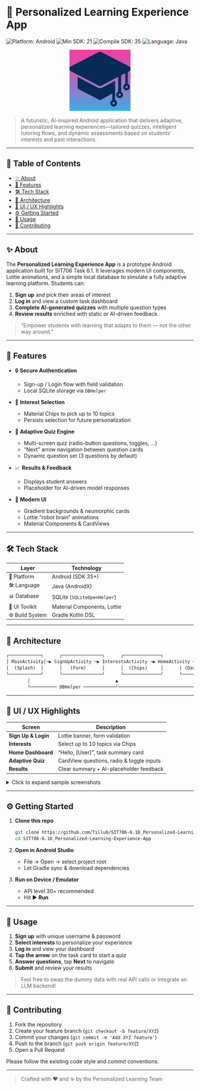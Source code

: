 # 🚀 Personalized Learning Experience App
![Platform: Android](https://img.shields.io/badge/Platform-Android-blue.svg)
![Min SDK: 21](https://img.shields.io/badge/Min%20SDK-21-brightgreen.svg)
![Compile SDK: 35](https://img.shields.io/badge/Compile%20SDK-35-blue.svg)
![Language: Java](https://img.shields.io/badge/Language-Java-red.svg)
<p align="center">
  <img src="app/src/main/ic_launcher.png" alt="🔥" width="164" />
</p>


> A futuristic, AI-inspired Android application that delivers adaptive, personalized learning experiences—tailored quizzes, intelligent tutoring flows, and dynamic assessments based on students’ interests and past interactions.

---

## 📖 Table of Contents

- [✨ About](#-about)  
- [🚀 Features](#-features)  
- [🛠️ Tech Stack](#️-tech-stack)  
- [📐 Architecture](#-architecture)  
- [🎨 UI / UX Highlights](#-ui--ux-highlights)  
- [⚙️ Getting Started](#️-getting-started)  
- [📝 Usage](#-usage)  
- [🤝 Contributing](#-contributing)   

---

## ✨ About

The **Personalized Learning Experience App** is a prototype Android application built for SIT706 Task 6.1. It leverages modern UI components, Lottie animations, and a simple local database to simulate a fully adaptive learning platform. Students can:

1. **Sign up** and pick their areas of interest  
2. **Log in** and view a custom task dashboard  
3. **Complete AI-generated quizzes** with multiple question types  
4. **Review results** enriched with static or AI-driven feedback  

> “Empower students with learning that adapts to them — not the other way around.”  

---

## 🚀 Features

- 🔒 **Secure Authentication**  
  - Sign-up / Login flow with field validation  
  - Local SQLite storage via `DBHelper`

- 🎯 **Interest Selection**  
  - Material Chips to pick up to 10 topics  
  - Persists selection for future personalization  

- 🧩 **Adaptive Quiz Engine**  
  - Multi-screen quiz (radio-button questions, toggles, …)  
  - “Next” arrow navigation between question cards  
  - Dynamic question set (3 questions by default)  

- 📈 **Results & Feedback**  
  - Displays student answers  
  - Placeholder for AI-driven model responses  

- 🎨 **Modern UI**  
  - Gradient backgrounds & neumorphic cards  
  - Lottie “robot brain” animations  
  - Material Components & CardViews  

---

## 🛠️ Tech Stack

| Layer            | Technology                        |
| ---------------- | --------------------------------- |
| 📱 Platform      | Android (SDK 35+)                 |
| 🛠️ Language      | Java (AndroidX)                   |
| 📊 Database      | SQLite (`SQLiteOpenHelper`)       |
| 🎨 UI Toolkit    | Material Components, Lottie       |
| ⚙️ Build System  | Gradle Kotlin DSL                 |

---

## 📐 Architecture

```txt
┌────────────┐      ┌───────────────┐      ┌──────────────┐
│ MainActivity│─▶ SignUpActivity ─▶ InterestsActivity ─▶ HomeActivity ─▶ TaskActivity ─▶ ResultsActivity
│  (Splash)  │      │   (Form)      │      │  (Chips)     │      │ (Dashboard) │      │ (Quiz) │      │ (Feedback) │
└────────────┘      └───────────────┘      └──────────────┘      └──────────────┘      └──────────┘      └───────────┘
        │                                ▲                                         ▲
        └────────── DBHelper ────────────┘─────────────────────────────────────────┘
```

---

## 🎨 UI / UX Highlights

| Screen                | Description                              |
| --------------------- | ---------------------------------------- |
| **Sign Up & Login**   | Lottie banner, form validation           |
| **Interests**         | Select up to 10 topics via Chips         |
| **Home Dashboard**    | “Hello, [User]”, task summary card       |
| **Adaptive Quiz**     | CardView questions, radio & toggle inputs|
| **Results**           | Clear summary + AI-placeholder feedback  |

<details>
<summary>Click to expand sample screenshots</summary>

![Login / Sign Up](docs/screenshots/login.png)  
![Interests](docs/screenshots/interests.png)  
![Dashboard](docs/screenshots/home.png)  
![Quiz](docs/screenshots/task.png)  
![Results](docs/screenshots/results.png)  

</details>

---

## ⚙️ Getting Started

1. **Clone this repo**
   ```bash
   git clone https://github.com/Tillu6/SIT706-6.1D_Personalized-Learning-Experience-App.git
   cd SIT706-6.1D_Personalized-Learning-Experience-App
   ```

2. **Open in Android Studio**
   - File → Open → select project root  
   - Let Gradle sync & download dependencies

3. **Run on Device / Emulator**
   - API level 30+ recommended  
   - Hit ▶️ **Run** 

---

## 📝 Usage

1. **Sign up** with unique username & password  
2. **Select interests** to personalize your experience  
3. **Log in** and view your dashboard  
4. **Tap the arrow** on the task card to start a quiz  
5. **Answer questions**, tap **Next** to navigate  
6. **Submit** and review your results  

> Feel free to swap the dummy data with real API calls or integrate an LLM backend!

---

## 🤝 Contributing

1. Fork the repository  
2. Create your feature branch (`git checkout -b feature/XYZ`)  
3. Commit your changes (`git commit -m 'Add XYZ feature'`)  
4. Push to the branch (`git push origin feature/XYZ`)  
5. Open a Pull Request  

Please follow the existing code style and commit conventions.

---

> Crafted with ❤️ and ☕ by the Personalized Learning Team  
